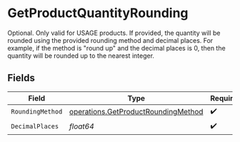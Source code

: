 # GetProductQuantityRounding

Optional. Only valid for USAGE products. If provided, the quantity will be rounded using the provided rounding method and decimal places. For example, if the method is "round up" and the decimal places is 0, then the quantity will be rounded up to the nearest integer.


## Fields

| Field                                                                                      | Type                                                                                       | Required                                                                                   | Description                                                                                |
| ------------------------------------------------------------------------------------------ | ------------------------------------------------------------------------------------------ | ------------------------------------------------------------------------------------------ | ------------------------------------------------------------------------------------------ |
| `RoundingMethod`                                                                           | [operations.GetProductRoundingMethod](../../models/operations/getproductroundingmethod.md) | :heavy_check_mark:                                                                         | N/A                                                                                        |
| `DecimalPlaces`                                                                            | *float64*                                                                                  | :heavy_check_mark:                                                                         | N/A                                                                                        |